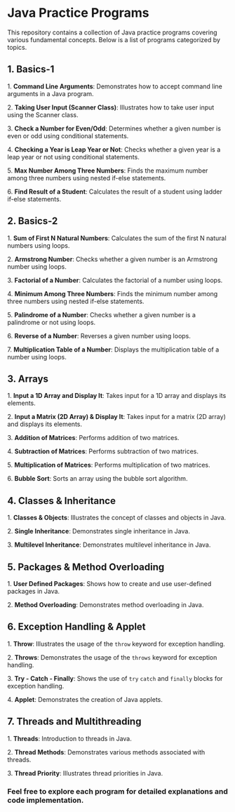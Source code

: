 # Java Practice Programs

This repository contains a collection of Java practice programs covering various fundamental concepts. Below is a list of programs categorized by topics.

## 1. Basics-1

1\. **Command Line Arguments**: Demonstrates how to accept command line arguments in a Java program.

2\. **Taking User Input (Scanner Class)**: Illustrates how to take user input using the Scanner class.

3\. **Check a Number for Even/Odd**: Determines whether a given number is even or odd using conditional statements.

4\. **Checking a Year is Leap Year or Not**: Checks whether a given year is a leap year or not using conditional statements.

5\. **Max Number Among Three Numbers**: Finds the maximum number among three numbers using nested if-else statements.

6\. **Find Result of a Student**: Calculates the result of a student using ladder if-else statements.

## 2. Basics-2

1\. **Sum of First N Natural Numbers**: Calculates the sum of the first N natural numbers using loops.

2\. **Armstrong Number**: Checks whether a given number is an Armstrong number using loops.

3\. **Factorial of a Number**: Calculates the factorial of a number using loops.

4\. **Minimum Among Three Numbers**: Finds the minimum number among three numbers using nested if-else statements.

5\. **Palindrome of a Number**: Checks whether a given number is a palindrome or not using loops.

6\. **Reverse of a Number**: Reverses a given number using loops.

7\. **Multiplication Table of a Number**: Displays the multiplication table of a number using loops.

## 3. Arrays

1\. **Input a 1D Array and Display It**: Takes input for a 1D array and displays its elements.

2\. **Input a Matrix (2D Array) & Display It**: Takes input for a matrix (2D array) and displays its elements.

3\. **Addition of Matrices**: Performs addition of two matrices.

4\. **Subtraction of Matrices**: Performs subtraction of two matrices.

5\. **Multiplication of Matrices**: Performs multiplication of two matrices.

6\. **Bubble Sort**: Sorts an array using the bubble sort algorithm.

## 4. Classes & Inheritance

1\. **Classes & Objects**: Illustrates the concept of classes and objects in Java.

2\. **Single Inheritance**: Demonstrates single inheritance in Java.

3\. **Multilevel Inheritance**: Demonstrates multilevel inheritance in Java.

## 5. Packages & Method Overloading

1\. **User Defined Packages**: Shows how to create and use user-defined packages in Java.

2\. **Method Overloading**: Demonstrates method overloading in Java.

## 6. Exception Handling & Applet

1\. **Throw**: Illustrates the usage of the `throw` keyword for exception handling.

2\. **Throws**: Demonstrates the usage of the `throws` keyword for exception handling.

3\. **Try - Catch - Finally**: Shows the use of `try` `catch` and `finally` blocks for exception handling.

4\. **Applet**: Demonstrates the creation of Java applets.

## 7. Threads and Multithreading

1\. **Threads**: Introduction to threads in Java.

2\. **Thread Methods**: Demonstrates various methods associated with threads.

3\. **Thread Priority**: Illustrates thread priorities in Java.

### Feel free to explore each program for detailed explanations and code implementation.

